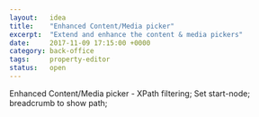 ```yaml
---
layout:   idea
title:    "Enhanced Content/Media picker"
excerpt:  "Extend and enhance the content & media pickers"
date:     2017-11-09 17:15:00 +0000
category: back-office
tags:     property-editor
status:   open
---
```


Enhanced Content/Media picker - XPath filtering; Set start-node; breadcrumb to show path;
